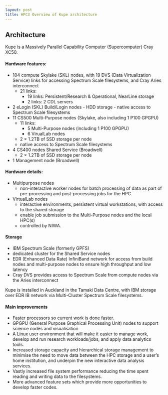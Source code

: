 ```yaml
---
layout: post
title: HPC3 Overview of Kupe architecture
---
```



## Architecture

Kupe is a Massively Parallel Capability Computer (Supercomputer) Cray XC50.

#### Hardware features:
* 104 compute Skylake (SKL) nodes, with 19 DVS (Data Virtualization Service) links for accessing Spectrum Scale filesystems, and Cray Aries interconnect
   - 21 links:
      - 19 links: Persistent/Research & Operational, NearLine storage
      - 2 links: 2 CDL servers
* 2 eLogin (SKL) Build/Login nodes
      - HDD storage
      - native access to Spectrum Scale filesystems
* 11  CS500 Multi-Purpose nodes (Skylake, also including 1 P100 GPGPU)
    - 11 links:
       - 5 Multi-Purpose nodes  (including 1 P100 GPGPU)
       - 6 VirualLab nodes
    - 2 × 1.2TB of SSD storage per node
    - native access to Spectrum Scale filesystems
* 4 CS400 nodes Shared Service (Broadwell)
     -  2 × 1.2TB of SSD storage per node
* 1 Management node (Broadwell)

#### Hardware details:
* Multipurpose nodes
   - non-interactive worker nodes for batch processing of data as part of pre-processing and post-processing jobs for the HPC
* VirtualLab nodes
   - interactive environments, persistent virtual workstations, with access to the shared storage
   - enable job submission to the Multi-Purpose nodes and the local HPC(s)
   - controlled by NIWA.

#### Storage
* IBM Spectrum Scale (formerly GPFS)
* dedicated cluster for the Shared Service nodes
* EDR (Enhanced Data Rate) InfiniBand network for access from build nodes and multi-purpose nodes to ensure high throughput and low latency
* Cray DVS provides access to Spectrum Scale from compute nodes via the Aries interconnect

Kupe is installed in Auckland in the Tamaki Data Centre, with IBM storage over EDR IB network via
Multi-Cluster Spectrum Scale filesystems.

#### Main improvements
* Faster processors so current work is done faster.
* GPGPU (General Purpose Graphical Processing Unit) nodes to support science codes and visualisation
* A Linux user environment that will make it easier to manage work, develop and run research workloads/jobs, and apply data analytics tools.
* Increased storage capacity and hierarchical storage management to minimise the need to move data between the HPC storage and a user’s home institution, and underpin the new interactive data analysis services.
* Vastly increased file system performance reducing the time spent reading and writing data to the filesystems.
* More advanced feature sets which provide more opportunities to develop faster codes.
